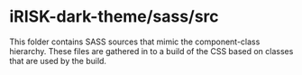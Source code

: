 # iRISK-dark-theme/sass/src

This folder contains SASS sources that mimic the component-class hierarchy. These files
are gathered in to a build of the CSS based on classes that are used by the build.
